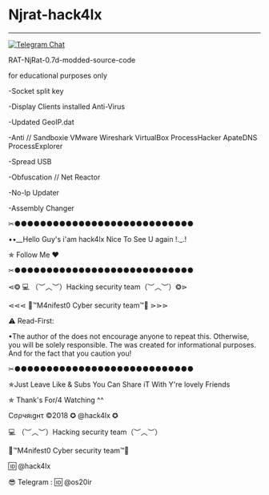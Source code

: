 # Njrat-hack4lx
**********************************************************

[![Telegram Chat](https://img.shields.io/badge/chat%20on-Telegram-blue.svg)](https://t.me/hack4lx)

RAT-NjRat-0.7d-modded-source-code


for educational purposes only


-Socket split key

-Display Clients installed Anti-Virus

-Updated GeoIP.dat

-Anti // Sandboxie VMware Wireshark VirtualBox ProcessHacker ApateDNS ProcessExplorer

-Spread USB

-Obfuscation // Net Reactor

-No-Ip Updater

-Assembly Changer



✂●●●●●●●●●●●●●●●●●●●●●●●●●●●●
 
••__Hello Guy's i'am hack4lx Nice To See U again !._.!

✯ Follow Me ♥


✂●●●●●●●●●●●●●●●●●●●●●●●●●●●●

⋖❂ 💻 （︶︿︶）Hacking security team（︶︿︶）❂⋗

⋖⋖⋖ 💢™M4nifest0 Cyber security team™💢 ⋗⋗⋗

⚠️ Read-First:

•The author of the does not encourage anyone to repeat this. Otherwise, you will be solely responsible. The was created for informational purposes. And for the fact that you caution you!

✂●●●●●●●●●●●●●●●●●●●●●●●●●●●●

✯Just Leave Like & Subs You Can Share iT With Y're lovely Friends

✯ Thank's For/4 Watching ^^

Cσρчяιgнτ ©2018 ✪ @hack4lx ✪

💻 （︶︿︶）Hacking security team（︶︿︶）

💢™M4nifest0 Cyber security team™💢

🆔 @hack4lx

😎 Telegram : 🆔 @os20ir





